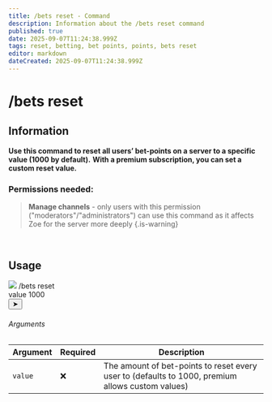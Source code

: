```yaml
---
title: /bets reset - Command
description: Information about the /bets reset command
published: true
date: 2025-09-07T11:24:38.999Z
tags: reset, betting, bet points, points, bets reset
editor: markdown
dateCreated: 2025-09-07T11:24:38.999Z
---
```


# /bets reset
## Information
**Use this command to reset all users’ bet-points on a server to a specific value (1000 by default).**
**With a premium subscription, you can set a custom reset value.**
<br>

### Permissions needed:
>**Manage channels** - only users with this permission ("moderators"/"administrators") can use this command as it affects Zoe for the server more deeply {.is-warning}

<br>

## Usage
<div class="discord-preview">
    <div class="dcp-chatbar">
        <img src="/zoe_logo.png" class="dcp-avatar">
        <span class="dcp-command">/bets reset</span>
        <div class="dcp-args">
            <div class="dcp-arg">
                <span class="dcp-arg-label">value</span>
                <span class="dcp-arg-value">1000</span>
            </div>
        </div>
        <button class="dcp-send-btn">&#10148;</button> 
    </div>
</div>

###### Arguments
| Argument | Required | Description |
|----------|----------|-------------|
| `value` | :x: | The amount of bet-points to reset every user to (defaults to 1000, premium allows custom values) |
